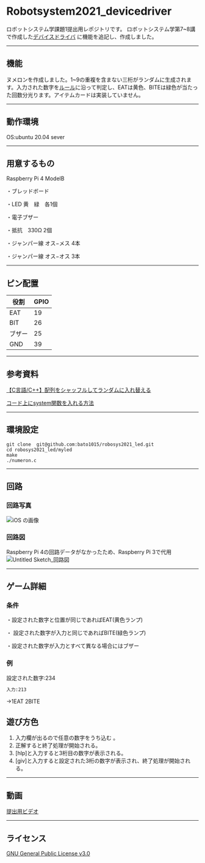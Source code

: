 # Robotsystem2021_devicedriver
ロボットシステム学課題1提出用レポジトリです。
ロボットシステム学第7~8講で作成した<a href="https://github.com/ryuichiueda/robosys_device_drivers/blob/master/myled.c">デバイスドライバ</a>
に機能を追記し、作成しました。
***
## 機能
ヌメロンを作成しました。1~9の重複を含まない三桁がランダムに生成されます。入力された数字を<a href="http://pumpkin.cool-biz.net/Numer0n/futari_rule.html">ルール</a>に沿って判定し、EATは黄色、BITEは緑色が当たった回数分光ります。アイテムカードは実装していません。
***

## 動作環境
OS:ubuntu 20.04 sever
***

## 用意するもの
Raspberry Pi 4 ModelB

・ブレッドボード

・LED 黄　緑　各1個

・電子ブザー

・抵抗　330Ω 2個

・ジャンパー線 オス−メス 4本

・ジャンパー線 オス−オス 3本

***
## ピン配置
| 役割   | GPIO |
| ------ | ---- |
| EAT    | 19   |
| BIT    | 26   |
| ブザー | 25   |
| GND | 39   |
***

## 参考資料
<a href="https://mementoo.info/archives/746">【C言語/C++】配列をシャッフルしてランダムに入れ替える</a>

<a href="https://github.com/hiroki-0001/LED_device_driver/blob/master/led_control.c">コード上にsystem関数を入れる方法</a>
***
## 環境設定
```
git clone  git@github.com:bato1015/robosys2021_led.git
cd robosys2021_led/myled  
make 
./numeron.c
```
***
## 回路
### 回路写真
![iOS の画像](https://user-images.githubusercontent.com/70883743/145702406-2623b50e-9325-4354-bf59-5bf592327433.jpg)
### 回路図
Raspberry Pi 4の回路データがなかったため、Raspberry Pi 3で代用
![Untitled Sketch_回路図](https://user-images.githubusercontent.com/70883743/145714838-c7d1596f-1462-453d-913c-44175b84a1c5.png)



***
## ゲーム詳細
### 条件
・設定された数字と位置が同じであればEAT(黄色ランプ)
   
・ 設定された数字が入力と同じであればBITE(緑色ランプ)

・設定された数字が入力とすべて異なる場合にはブザー

### 例

設定された数字:234
```bash
入力:213
```
→1EAT 2BITE

## 遊び方色
1. 入力欄が出るので任意の数字をうち込む 。
2. 正解すると終了処理が開始される。
3. [hlp]と入力すると3桁目の数字が表示される。
4. [giv]と入力すると設定された3桁の数字が表示され、終了処理が開始される。
***
## 動画
<a href="https://www.youtube.com/watch?v=-Vimi_2r2gI">提出用ビデオ</a>
***
## ライセンス
<a href="https://github.com/bato1015/robosys2021_led/blob/main/LICENSE">GNU General Public License v3.0</a>

